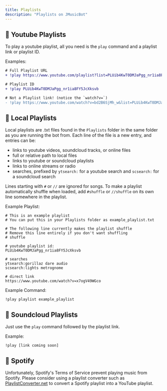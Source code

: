 ```yaml
---
title: Playlists
description: "Playlists on JMusicBot"
---
```


## 📃 Youtube Playlists
To play a youtube playlist, all you need is the `play` command and a playlist link or playlist ID.

Examples:
```diff
# Full Playlist URL
+ !play https://www.youtube.com/playlist?list=PLUib4KwT0DMJaPgg_nr1ia8FY5JcXksvb

# Playlist ID
+ !play PLUib4KwT0DMJaPgg_nr1ia8FY5JcXksvb

# Not a Playlist link! (notice the `watch?v=`)
- !play https://www.youtube.com/watch?v=bd2B6SjMh_w&list=PLUib4KwT0DMJaPgg_nr1ia8FY5JcXksvb&index=4
```


## 📃 Local Playlists
Local playlists are .txt files found in the `Playlists` folder in the same folder as you are running the bot from. Each line of the file is a new entry, and entries can be:
* links to youtube videos, soundcloud tracks, or online files
* full or relative path to local files
* links to youtube or soundcloud playlists
* links to online streams or radio
* searches, prefixed by `ytsearch:` for a youtube search and `scsearch:` for a soundcloud search

Lines starting with `#` or `//` are ignored for songs. To make a playlist automatically shuffle when loaded, add `#shuffle` or `//shuffle` on its own line somewhere in the playlist.

Example Playlist:
```
# This is an example playlist
# You can put this in your Playlists folder as example_playlist.txt

# The following line currently makes the playlist shuffle
# Remove this line entirely if you don't want shuffling
# shuffle

# youtube playlist id:
PLUib4KwT0DMJaPgg_nr1ia8FY5JcXksvb

# searches
ytsearch:gorillaz dare audio
scsearch:lights metrognome

# direct link
https://www.youtube.com/watch?v=x7ogV49WGco
```
Example Command:
```
!play playlist example_playlist
```


## 📃 Soundcloud Playlists
Just use the `play` command followed by the playlist link.

Example:
```
!play [link coming soon]
```


## 📃 Spotify
Unfortunately, Spotify's Terms of Service prevent playing music from Spotify. Please consider using a playlist converter such as [PlaylistConverter.net](http://www.playlist-converter.net/) to convert a Spotify playlist into a YouTube playlist.